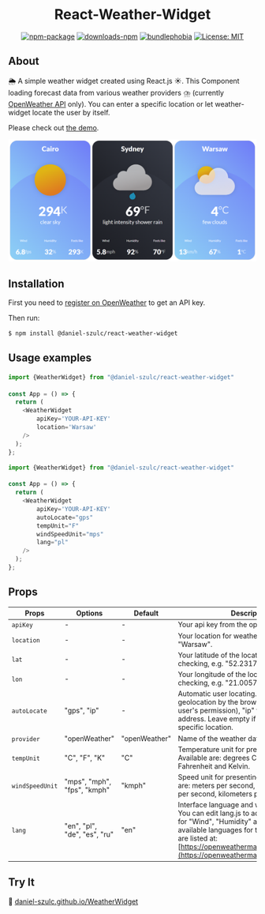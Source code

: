 <h1 align="center"> React-Weather-Widget  </h1>
<div align="center">

[![npm-package](https://img.shields.io/npm/v/@daniel-szulc/react-weather-widget?label=npm%20package)](https://www.npmjs.com/package/@daniel-szulc/react-weather-widget)
[![downloads-npm](https://img.shields.io/npm/dw/@daniel-szulc/react-weather-widget)](https://www.npmjs.com/package/@daniel-szulc/react-weather-widget)
[![bundlephobia](https://img.shields.io/bundlephobia/min/@daniel-szulc/react-weather-widget?label=size)](https://bundlephobia.com/package/@daniel-szulc/react-weather-widget)
[![License: MIT](https://img.shields.io/badge/License-MIT-yellow.svg)](https://opensource.org/licenses/MIT)
</div>

## About

🌦 A simple weather widget created using  React.js ☀. This Component loading forecast data from various weather providers ⛈ (currently [OpenWeather API](https://openweathermap.org) only). You can enter a specific location or let weather-widget locate the user by itself.

Please check out [the demo](https://daniel-szulc.github.io/#/react-weather-widget).

<img src="/weather_widget.png"  alt="Weather Widget"/>

## Installation

First you need to [register on OpenWeather](https://home.openweathermap.org/users/sign_up) to get an API key.

Then run:

```sh
$ npm install @daniel-szulc/react-weather-widget
```

## Usage examples

```js
import {WeatherWidget} from "@daniel-szulc/react-weather-widget"

const App = () => {
  return (
    <WeatherWidget
        apiKey='YOUR-API-KEY'
        location='Warsaw'
    />
  );
};
```

```js
import {WeatherWidget} from "@daniel-szulc/react-weather-widget"

const App = () => {
  return (
    <WeatherWidget
        apiKey='YOUR-API-KEY'
        autoLocate="gps"
        tempUnit="F"
        windSpeedUnit="mps"
        lang="pl"
    />
  );
};
```

## Props

| Props           | Options                      | Default       | Description                                                                                                                                                                                                                                                                      |
|-----------------|------------------------------|---------------|----------------------------------------------------------------------------------------------------------------------------------------------------------------------------------------------------------------------------------------------------------------------------------|
| `apiKey`        | -                            | -             | Your api key from the openweather.                                                                                                                                                                                                                                               |
| `location`      | -                            | -             | Your location for weather checking, e.g. "Warsaw".                                                                                                                                                                                                                               |
| `lat`           | -                            | -             | Your latitude of the location for weather checking, e.g. "52.2317".                                                                                                                                                                                                              |
| `lon`           | -                            | -             | Your longitude of the location for weather checking, e.g. "21.0057".                                                                                                                                                                                                             |
| `autoLocate`    | "gps", "ip"                  | -             | Automatic user locating. "gps" for geolocation by the browser (requires the user's permission), "ip" for location by IP address. Leave empty if you want to enter a specific location.                                                                                           |
| `provider`      | "openWeather"                | "openWeather" | Name of the weather data provider.                                                                                                                                                                                                                                               |
| `tempUnit`      | "C", "F", "K"                | "C"           | Temperature unit for presenting data. Available are: degrees Celsius, degrees Fahrenheit and Kelvin.                                                                                                                                                                             |
| `windSpeedUnit` | "mps", "mph", "fps", "kmph"  | "kmph"        | Speed unit for presenting data. Available are: meters per second, miles per hour, feet per second, kilometers per hour.                                                                                                                                                          |
| `lang`          | "en", "pl", "de", "es", "ru" | "en"          | Interface language and weather provider. You can edit lang.js to add more languages for "Wind", "Humidity" and "FeelsLike". The available languages for the weather provider are listed at: [https://openweathermap.org/current#multi](https://openweathermap.org/current#multi) |

## Try It

🔗 [daniel-szulc.github.io/WeatherWidget](https://daniel-szulc.github.io/#/react-weather-widget)